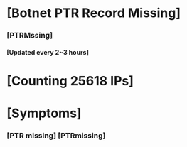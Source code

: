 # [Botnet PTR Record Missing]
### [PTRMssing]
#### [Updated every 2~3 hours]

# [Counting 25618 IPs]

# [Symptoms] 
###   [PTR missing] [PTRmissing]
